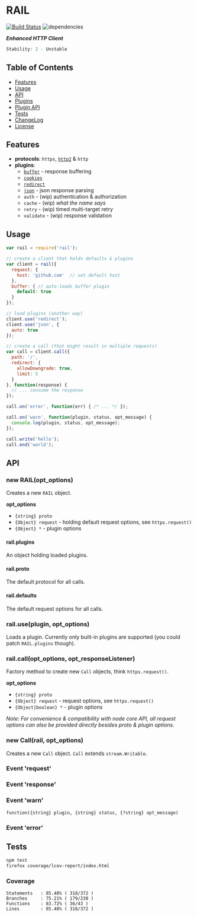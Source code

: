 # RAIL

[![Build Status](https://secure.travis-ci.org/skenqbx/rail.png)](http://travis-ci.org/skenqbx/rail)
![dependencies](https://david-dm.org/skenqbx/rail.svg)

**_Enhanced HTTP Client_**

```js
Stability: 2 - Unstable
```

## Table of Contents

 - [Features](#features)
 - [Usage](#usage)
 - [API](#api)
 - [Plugins](./doc/plugins.markdown)
 - [Plugin API](./doc/plugin-api.markdown)
 - [Tests](#tests)
 - [ChangeLog](./CHANGELOG.markdown)
 - [License](./LICENSE)

## Features

  - **protocols**: `https`, [`http2`](https://www.npmjs.com/package/http2) & `http`
  - **plugins**:
    - [`buffer`](./doc/plugins.markdown#buffer) - response buffering
    - [`cookies`](./doc/plugins.markdown#cookies)
    - [`redirect`](./doc/plugins.markdown#redirect)
    - [`json`](./doc/plugins.markdown#json) - json response parsing
    - `auth` - (wip) authentication & authorization
    - `cache` - (wip) _what the name says_
    - `retry` - (wip) timed multi-target retry
    - `validate` - (wip) response validation

## Usage

```js
var rail = require('rail');

// create a client that holds defaults & plugins
var client = rail({
  request: {
    host: 'github.com'  // set default host
  },
  buffer: { // auto-loads buffer plugin
    default: true
  }
});

// load plugins (another way)
client.use('redirect');
client.use('json', {
  auto: true
});

// create a call (that might result in multiple requests)
var call = client.call({
  path: '/',
  redirect: {
    allowDowngrade: true,
    limit: 5
  }
}, function(response) {
  // ... consume the response
});

call.on('error', function(err) { /* ... */ });

call.on('warn', function(plugin, status, opt_message) {
  console.log(plugin, status, opt_message);
});

call.write('hello');
call.end('world');
```

## API

### new RAIL(opt_options)
Creates a new `RAIL` object.

**opt_options**

  - `{string} proto`
  - `{Object} request` - holding default request options, see `https.request()`
  - `{Object} *` - plugin options

#### rail.plugins
An object holding loaded plugins.

#### rail.proto
The default protocol for all calls.

#### rail.defaults
The default request options for all calls.

### rail.use(plugin, opt_options)
Loads a plugin. Currently only built-in plugins are supported (you could patch `RAIL.plugins` though).

### rail.call(opt_options, opt_responseListener)
Factory method to create new `Call` objects, think `https.request()`.

**opt_options**

  - `{string} proto`
  - `{Object} request` - request options, see `https.request()`
  - `{Object|boolean} *` - plugin options

_Note: For convenience & compatibility with node core API, all request options can also be provided directly besides proto & plugin options._

### new Call(rail, opt_options)
Creates a new `Call` object. `Call` extends `stream.Writable`.

### Event 'request'
### Event 'response'
### Event 'warn'

`function({string} plugin, {string} status, {?string} opt_message)`

### Event 'error'

## Tests

```bash
npm test
firefox coverage/lcov-report/index.html
```

### Coverage

```
Statements   : 85.48% ( 318/372 )
Branches     : 75.21% ( 179/238 )
Functions    : 83.72% ( 36/43 )
Lines        : 85.48% ( 318/372 )
```
